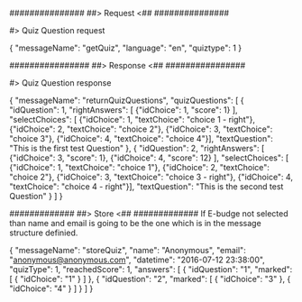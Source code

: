 ###############
##> Request <##
###############

#> Quiz Question request

{
  "messageName": "getQuiz", 
  "language": "en", 
  "quiztype": 1
}


################
##> Response <##
################

#> Quiz Question response

{
  "messageName": "returnQuizQuestions", 
  "quizQuestions": [
    {
      "idQuestion": 1,
      "rightAnswers": [
        {"idChoice": 1, "score": 1}
      ],
      "selectChoices": [
        {"idChoice": 1, "textChoice": "choice 1 - right"},
        {"idChoice": 2, "textChoice": "choice 2"},
        {"idChoice": 3, "textChoice": "choice 3"},
        {"idChoice": 4, "textChoice": "choice 4"}],
      "textQuestion": "This is the first test Question"
    },
    {
      "idQuestion": 2,
      "rightAnswers": [
        {"idChoice": 3, "score": 1},
        {"idChoice": 4, "score": 12}
      ],
      "selectChoices": [
        {"idChoice": 1, "textChoice": "choice 1"},
        {"idChoice": 2, "textChoice": "choice 2"},
        {"idChoice": 3, "textChoice": "choice 3 - right"},
        {"idChoice": 4, "textChoice": "choice 4 - right"}],
      "textQuestion": "This is the second test Question"
    }
  ]
}

#############
##> Store <##
#############
If E-budge not selected than name and email is going to be the one which is in the message structure definied.

{
  "messageName": "storeQuiz", 
  "name": "Anonymous", 
  "email": "anonymous@anonymous.com", 
  "datetime": "2016-07-12 23:38:00", 
  "quizType": 1, 
  "reachedScore": 1,
  "answers": [
    {
      "idQuestion": "1", 
      "marked": [
        {
          "idChoice": "1"
        }
      ]
    }, 
    {
      "idQuestion": "2", 
      "marked": [
        {
          "idChoice": "3"
        }, 
        {
          "idChoice": "4"
        }
      ]
    }
  ]
}

